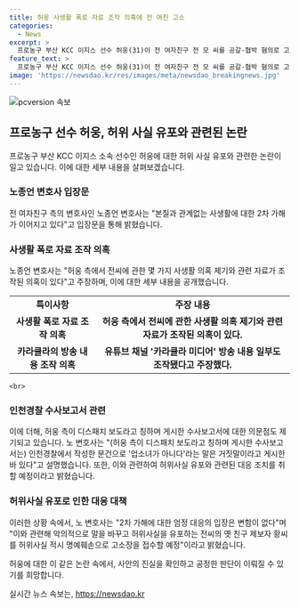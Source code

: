 ```yaml
---
title: 허웅 사생활 폭로 자료 조작 의혹에 전 여친 고소
categories:
  - News
excerpt: >
  프로농구 부산 KCC 이지스 선수 허웅(31)이 전 여자친구 전 모 씨를 공갈·협박 혐의로 고소한 가운데, A씨 측이 사생활 폭로 자료 조작 의혹을 제기했다. 허웅 측은 디스패치 보도를 언급하며 노종언 변호사를 통해 반박했으며, 허웅은 해당 보도에 대해 주장을 제기했다. 주변 인물에 대한 논란도 노종언 변호사는 부인하면서, 2차 가해에 대한 엄정 대응을 밝혔고 전씨의 옛 친구 제보자 황씨를 허위사실 적시 명예훼손으로 고소할 예정이라고 밝혔다.
feature_text: >
  프로농구 부산 KCC 이지스 선수 허웅(31)이 전 여자친구 전 모 씨를 공갈·협박 혐의로 고소한 가운데, A씨 측이 사생활 폭로 자료 조작 의혹을 제기했다. 허웅 측은 디스패치 보도를 언급하며 노종언 변호사를 통해 반박했으며, 허웅은 해당 보도에 대해 주장을 제기했다. 주변 인물에 대한 논란도 노종언 변호사는 부인하면서, 2차 가해에 대한 엄정 대응을 밝혔고 전씨의 옛 친구 제보자 황씨를 허위사실 적시 명예훼손으로 고소할 예정이라고 밝혔다.
image: 'https://newsdao.kr/res/images/meta/newsdao_breakingnews.jpg'
---
```


<p><img src="https://newsdao.kr/res/images/meta/newsdao_breakingnews.jpg" alt="pcversion 속보" /></p>

<h2 data-ke-size="size26">프로농구 선수 허웅, 허위 사실 유포와 관련된 논란</h2>

<p data-ke-size="size16">프로농구 부산 KCC 이지스 소속 선수인 허웅에 대한 허위 사실 유포와 관련한 논란이 일고 있습니다. 이에 대한 세부 내용을 살펴보겠습니다.</p>

<h3>노종언 변호사 입장문</h3>

<p data-ke-size="size16">전 여자친구 측의 변호사인 노종언 변호사는 "본질과 관계없는 사생활에 대한 2차 가해가 이어지고 있다"고 입장문을 통해 밝혔습니다.</p>

<h3>사생활 폭로 자료 조작 의혹</h3>

<p data-ke-size="size16">노종언 변호사는 "허웅 측에서 전씨에 관한 몇 가지 사생활 의혹 제기와 관련 자료가 조작된 의혹이 있다"고 주장하며, 이에 대한 세부 내용을 공개했습니다.</p>

<table>
    <tr>
        <td style="text-align: center; height: 17px;"><b>특이사항</b></td>
        <td style="text-align: center; height: 17px;"><b>주장 내용</b></td>
    </tr>
    <tr>
        <td style="text-align: center; height: 17px;"><b>사생활 폭로 자료 조작 의혹</b></td>
        <td style="text-align: center; height: 17px;"><b>허웅 측에서 전씨에 관한 사생활 의혹 제기와 관련 자료가 조작된 의혹이 있다.</b></td>
    </tr>
    <tr>
        <td style="text-align: center; height: 17px;"><b>카라큘라의 방송 내용 조작 의혹</b></td>
        <td style="text-align: center; height: 17px;"><b>유튜브 채널 '카라큘라 미디어' 방송 내용 일부도 조작됐다고 주장했다.</b></td>
    </tr>
</table>

<pre><code>&lt;br&gt;
</code></pre>

<h3>인천경찰 수사보고서 관련</h3>

<p data-ke-size="size16">이에 더해, 허웅 측이 디스패치 보도라고 칭하며 게시한 수사보고서에 대한 의문점도 제기되고 있습니다. 노 변호사는 "(허웅 측이 디스패치 보도라고 칭하며 게시한 수사보고서는) 인천경찰에서 작성한 문건으로 '업소녀가 아니다'라는 말은 거짓말이라고 게시한 바 있다"고 설명했습니다. 또한, 이와 관련하여 허위사실 유포와 관련된 대응 조치를 취할 예정이라고 밝혔습니다.</p>

<h3>허위사실 유포로 인한 대응 대책</h3>

<p data-ke-size="size16">이러한 상황 속에서, 노 변호사는 "2차 가해에 대한 엄정 대응의 입장은 변함이 없다"며 "이와 관련해 악의적으로 말을 바꾸고 허위사실을 유포하는 전씨의 옛 친구 제보자 황씨를 허위사실 적시 명예훼손으로 고소장을 접수할 예정"이라고 밝혔습니다.</p>

<p data-ke-size="size16">허웅에 대한 이 같은 논란 속에서, 사안의 진실을 확인하고 공정한 판단이 이뤄질 수 있기를 희망합니다.</p>
실시간 뉴스 속보는, <a href="https://newsdao.kr" rel="dofollow">https://newsdao.kr</a>



